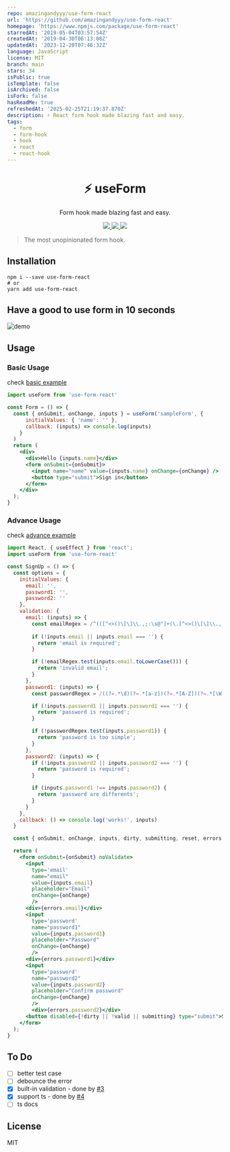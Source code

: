```yaml
---
repo: amazingandyyy/use-form-react
url: 'https://github.com/amazingandyyy/use-form-react'
homepage: 'https://www.npmjs.com/package/use-form-react'
starredAt: '2019-05-04T03:57:54Z'
createdAt: '2019-04-30T06:13:08Z'
updatedAt: '2023-12-20T07:46:32Z'
language: JavaScript
license: MIT
branch: main
stars: 34
isPublic: true
isTemplate: false
isArchived: false
isFork: false
hasReadMe: true
refreshedAt: '2025-02-25T21:19:37.870Z'
description: ⚡ React form hook made blazing fast and easy.
tags:
  - form
  - form-hook
  - hook
  - react
  - react-hook
---
```


<h1 align="center">
⚡ useForm
</h1>
<p align="center">
Form hook made blazing fast and easy.
</p>

<p align="center">
    <a href="https://circleci.com/gh/amazingandyyy/use-form-react">
      <img src="https://circleci.com/gh/amazingandyyy/use-form-react.svg?style=svg" />
    </a>
    <a href="https://github.com/amazingandyyy/use-form-react/blob/master/LICENSE">
      <img src="https://img.shields.io/badge/License-MIT-green.svg" />
    </a>
    <a href="https://github.com/amazingandyyy/use-form/pulls">
        <img src="https://camo.githubusercontent.com/d4e0f63e9613ee474a7dfdc23c240b9795712c96/68747470733a2f2f696d672e736869656c64732e696f2f62616467652f5052732d77656c636f6d652d627269676874677265656e2e737667" />
    </a>
</p>

> The most unopinionated form hook.

## Installation

```shell
npm i --save use-form-react
# or
yarn add use-form-react
```

## Have a good to use form in 10 seconds

![demo](https://media.giphy.com/media/jkYpOoNMkZAk8y9u8F/giphy.gif)

## Usage

### Basic Usage

check [basic example](https://github.com/amazingandyyy/use-form-react/blob/master/examples/basic/index.js)

```jsx
import useForm from 'use-form-react'

const Form = () => {
  const { onSubmit, onChange, inputs } = useForm('sampleForm', {
      initialValues: { 'name': '' },
      callback: (inputs) => console.log(inputs)
    }
  )
  return (
    <div>
      <div>Hello {inputs.name}</div>
      <form onSubmit={onSubmit}>
        <input name="name" value={inputs.name} onChange={onChange} />
        <button type="submit">Sign in</button>
      </form>
    </div>
  );
}
```

### Advance Usage

check [advance example](https://github.com/amazingandyyy/use-form-react/blob/master/examples/advance/index.js)

```jsx
import React, { useEffect } from 'react';
import useForm from 'use-form-react'

const SignUp = () => {
  const options = {
    initialValues: {
      email: '',
      password1: '',
      password2: ''
    },
    validation: {
      email: (inputs) => {
        const emailRegex = /^(([^<>()\[\]\\.,;:\s@"]+(\.[^<>()\[\]\\.,;:\s@"]+)*)|(".+"))@((\[[0-9]{1,3}\.[0-9]{1,3}\.[0-9]{1,3}\.[0-9]{1,3}\])|(([a-zA-Z\-0-9]+\.)+[a-zA-Z]{2,}))$/
        
        if (!inputs.email || inputs.email === '') {
          return 'email is required';
        }

        if (!emailRegex.test(inputs.email.toLowerCase())) {
          return 'invalid email';
        }
      },
      password1: (inputs) => {
        const passwordRegex = /((?=.*\d)(?=.*[a-z])(?=.*[A-Z])(?=.*[\W]).{6,20})/

        if (!inputs.password1 || inputs.password1 === '') {
          return 'password is required';
        }

        if (!passwordRegex.test(inputs.password1)) {
          return 'password is too simple';
        }
      },
      password2: (inputs) => {
        if (!inputs.password2 || inputs.password2 === '') {
          return 'password is required';
        }

        if (inputs.password1 !== inputs.password2) {
          return 'password are differents';
        }
      }
    },
    callback: () => console.log('works!', inputs)
  }

  const { onSubmit, onChange, inputs, dirty, submitting, reset, errors, valid } = useForm('AdvanceForm', options)

  return (
    <form onSubmit={onSubmit} noValidate>
      <input
        type='email'
        name="email"
        value={inputs.email}
        placeholder="Email"
        onChange={onChange}
        />
      <div>{errors.email}</div>
      <input
        type='password'
        name="password1"
        value={inputs.password1}
        placeholder="Password"
        onChange={onChange}
        />
      <div>{errors.password1}</div>
      <input
        type='password'
        name="password2"
        value={inputs.password2}
        placeholder="Confirm password"
        onChange={onChange}
        />
        <div>{errors.password2}</div>
      <button disabled={!dirty || !valid || submitting} type="submit">Sign up</button>
    </form>
  );
}
```

## To Do

- [ ] better test case
- [ ] debounce the error
- [x] built-in validation - done by [#3](https://github.com/amazingandyyy/use-form-react/pull/3)
- [x] support ts - done by [#4](https://github.com/amazingandyyy/use-form-react/pull/4)
- [ ] ts docs

## License

MIT

